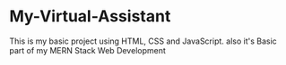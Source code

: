 # My-Virtual-Assistant
This is my basic project using HTML, CSS and JavaScript. also it's Basic part of my MERN Stack Web Development

